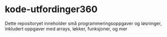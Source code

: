 # kode-utfordinger360
Dette repositoryet inneholder små programmeringsoppgaver og løsninger, inkludert oppgaver med arrays, løkker, funksjoner, og mer
